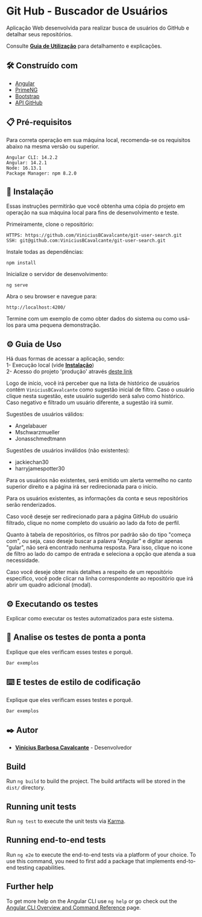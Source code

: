 # Git Hub - Buscador de Usuários

Aplicação Web desenvolvida para realizar busca de usuários do GitHub e detalhar seus repositórios.

Consulte **[Guia de Utilização](%EF%B8%8F-guia-de-uso)** para detalhamento e explicações.

## 🛠️ Construído com

- [Angular](https://angular.io/docs)
- [PrimeNG](https://www.primefaces.org/primeng/setup)
- [Bootstrap](https://getbootstrap.com/docs/5.2/getting-started/introduction/)
- [API GitHub](https://docs.github.com/en/rest)

## 📋 Pré-requisitos

Para correta operação em sua máquina local, recomenda-se os requisitos abaixo na mesma versão ou superior.

```
Angular CLI: 14.2.2
Angular: 14.2.1
Node: 16.13.1
Package Manager: npm 8.2.0
```

## 🔧 Instalação

Essas instruções permitirão que você obtenha uma cópia do projeto em operação na sua máquina local para fins de desenvolvimento e teste.

Primeiramente, clone o repositório:

```
HTTPS: https://github.com/ViniciusBCavalcante/git-user-search.git
SSH: git@github.com:ViniciusBCavalcante/git-user-search.git
```

Instale todas as dependências:

```
npm install
```

Inicialize o servidor de desenvolvimento:

```
ng serve
```

Abra o seu browser e navegue para:

```
http://localhost:4200/
```

Termine com um exemplo de como obter dados do sistema ou como usá-los para uma pequena demonstração.

## ⚙️ Guia de Uso

Há duas formas de acessar a aplicação, sendo:
</br>
1- Execução local (vide **[Instalação](#-instalação)**)
</br>
2- Acesso do projeto 'produção' através [deste link]()

Logo de início, você irá perceber que na lista de histórico de usuários contém `ViniciusBCavalcante` como sugestão inicial de filtro.
Caso o usuário clique nesta sugestão, este usuário sugerido será salvo como histórico. Caso negativo e filtrado um usuário diferente, a sugestão irá sumir.

Sugestões de usuários válidos:

- Angelabauer
- Mschwarzmueller
- Jonasschmedtmann

Sugestões de usuários inválidos (não existentes):

- jackiechan30
- harryjamespotter30

Para os usuários não existentes, será emitido um alerta vermelho no canto superior direito e a página irá ser redirecionada para o início.

Para os usuários existentes, as informações da conta e seus repositórios serão renderizados.

Caso você deseje ser redirecionado para a página GitHub do usuário filtrado, clique no nome completo do usuário ao lado da foto de perfil.

Quanto à tabela de repositórios, os filtros por padrão são do tipo "começa com", ou seja, caso deseje buscar a palavra "Angular" e digitar apenas "gular", não será encontrado nenhuma resposta. Para isso, clique no icone de filtro ao lado do campo de entrada e seleciona a opção que atenda a sua necessidade.

Caso você deseje obter mais detalhes a respeito de um repositório especifico, você pode clicar na linha correspondente ao repositório que irá abrir um quadro adicional (modal).

## ⚙️ Executando os testes

Explicar como executar os testes automatizados para este sistema.

## 🔩 Analise os testes de ponta a ponta

Explique que eles verificam esses testes e porquê.

```
Dar exemplos
```

## ⌨️ E testes de estilo de codificação

Explique que eles verificam esses testes e porquê.

```
Dar exemplos
```

## ✒️ Autor

- [**Vinícius Barbosa Cavalcante**](https://github.com/ViniciusBCavalcante) - Desenvolvedor

## Build

Run `ng build` to build the project. The build artifacts will be stored in the `dist/` directory.

## Running unit tests

Run `ng test` to execute the unit tests via [Karma](https://karma-runner.github.io).

## Running end-to-end tests

Run `ng e2e` to execute the end-to-end tests via a platform of your choice. To use this command, you need to first add a package that implements end-to-end testing capabilities.

## Further help

To get more help on the Angular CLI use `ng help` or go check out the [Angular CLI Overview and Command Reference](https://angular.io/cli) page.
